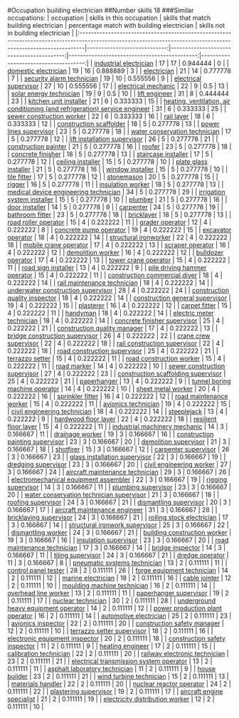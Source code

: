 #Occupation building electrician
##Number skills 18
###Similar occupations:
| occupation                                                                                                                                                    |   skills in this occupation |   skills that match building electrician |   percentage match with building electrician |   skills not in building electrician |
|:--------------------------------------------------------------------------------------------------------------------------------------------------------------|----------------------------:|-----------------------------------------:|---------------------------------------------:|-------------------------------------:|
| [industrial electrician](industrial_electrician.md)                                                                                                           |                          17 |                                       17 |                                     0.944444 |                                    0 |
| [domestic electrician](domestic_electrician.md)                                                                                                               |                          19 |                                       16 |                                     0.888889 |                                    3 |
| [electrician](electrician.md)                                                                                                                                 |                          21 |                                       14 |                                     0.777778 |                                    7 |
| [security alarm technician](security_alarm_technician.md)                                                                                                     |                          19 |                                       10 |                                     0.555556 |                                    9 |
| [electrical supervisor](electrical_supervisor.md)                                                                                                             |                          27 |                                       10 |                                     0.555556 |                                   17 |
| [electrical mechanic](electrical_mechanic.md)                                                                                                                 |                          22 |                                        9 |                                     0.5      |                                   13 |
| [solar energy technician](solar_energy_technician.md)                                                                                                         |                          19 |                                        9 |                                     0.5      |                                   10 |
| [lift engineer](lift_engineer.md)                                                                                                                             |                          31 |                                        8 |                                     0.444444 |                                   23 |
| [kitchen unit installer](kitchen_unit_installer.md)                                                                                                           |                          21 |                                        6 |                                     0.333333 |                                   15 |
| [heating, ventilation, air conditioning (and refrigeration) service engineer](heating,_ventilation,_air_conditioning_(and_refrigeration)_service_engineer.md) |                          31 |                                        6 |                                     0.333333 |                                   25 |
| [sewer construction worker](sewer_construction_worker.md)                                                                                                     |                          22 |                                        6 |                                     0.333333 |                                   16 |
| [rail layer](rail_layer.md)                                                                                                                                   |                          18 |                                        6 |                                     0.333333 |                                   12 |
| [construction scaffolder](construction_scaffolder.md)                                                                                                         |                          18 |                                        5 |                                     0.277778 |                                   13 |
| [power lines supervisor](power_lines_supervisor.md)                                                                                                           |                          23 |                                        5 |                                     0.277778 |                                   18 |
| [water conservation technician](water_conservation_technician.md)                                                                                             |                          17 |                                        5 |                                     0.277778 |                                   12 |
| [lift installation supervisor](lift_installation_supervisor.md)                                                                                               |                          26 |                                        5 |                                     0.277778 |                                   21 |
| [construction painter](construction_painter.md)                                                                                                               |                          21 |                                        5 |                                     0.277778 |                                   16 |
| [roofer](roofer.md)                                                                                                                                           |                          23 |                                        5 |                                     0.277778 |                                   18 |
| [concrete finisher](concrete_finisher.md)                                                                                                                     |                          18 |                                        5 |                                     0.277778 |                                   13 |
| [staircase installer](staircase_installer.md)                                                                                                                 |                          17 |                                        5 |                                     0.277778 |                                   12 |
| [ceiling installer](ceiling_installer.md)                                                                                                                     |                          15 |                                        5 |                                     0.277778 |                                   10 |
| [plate glass installer](plate_glass_installer.md)                                                                                                             |                          21 |                                        5 |                                     0.277778 |                                   16 |
| [window installer](window_installer.md)                                                                                                                       |                          15 |                                        5 |                                     0.277778 |                                   10 |
| [tile fitter](tile_fitter.md)                                                                                                                                 |                          17 |                                        5 |                                     0.277778 |                                   12 |
| [stonemason](stonemason.md)                                                                                                                                   |                          20 |                                        5 |                                     0.277778 |                                   15 |
| [rigger](rigger.md)                                                                                                                                           |                          16 |                                        5 |                                     0.277778 |                                   11 |
| [insulation worker](insulation_worker.md)                                                                                                                     |                          18 |                                        5 |                                     0.277778 |                                   13 |
| [medical device engineering technician](medical_device_engineering_technician.md)                                                                             |                          34 |                                        5 |                                     0.277778 |                                   29 |
| [irrigation system installer](irrigation_system_installer.md)                                                                                                 |                          15 |                                        5 |                                     0.277778 |                                   10 |
| [plumber](plumber.md)                                                                                                                                         |                          21 |                                        5 |                                     0.277778 |                                   16 |
| [door installer](door_installer.md)                                                                                                                           |                          14 |                                        5 |                                     0.277778 |                                    9 |
| [carpenter](carpenter.md)                                                                                                                                     |                          24 |                                        5 |                                     0.277778 |                                   19 |
| [bathroom fitter](bathroom_fitter.md)                                                                                                                         |                          23 |                                        5 |                                     0.277778 |                                   18 |
| [bricklayer](bricklayer.md)                                                                                                                                   |                          18 |                                        5 |                                     0.277778 |                                   13 |
| [road roller operator](road_roller_operator.md)                                                                                                               |                          15 |                                        4 |                                     0.222222 |                                   11 |
| [grader operator](grader_operator.md)                                                                                                                         |                          12 |                                        4 |                                     0.222222 |                                    8 |
| [concrete pump operator](concrete_pump_operator.md)                                                                                                           |                          19 |                                        4 |                                     0.222222 |                                   15 |
| [excavator operator](excavator_operator.md)                                                                                                                   |                          18 |                                        4 |                                     0.222222 |                                   14 |
| [structural ironworker](structural_ironworker.md)                                                                                                             |                          22 |                                        4 |                                     0.222222 |                                   18 |
| [mobile crane operator](mobile_crane_operator.md)                                                                                                             |                          17 |                                        4 |                                     0.222222 |                                   13 |
| [scraper operator](scraper_operator.md)                                                                                                                       |                          16 |                                        4 |                                     0.222222 |                                   12 |
| [demolition worker](demolition_worker.md)                                                                                                                     |                          16 |                                        4 |                                     0.222222 |                                   12 |
| [bulldozer operator](bulldozer_operator.md)                                                                                                                   |                          17 |                                        4 |                                     0.222222 |                                   13 |
| [tower crane operator](tower_crane_operator.md)                                                                                                               |                          15 |                                        4 |                                     0.222222 |                                   11 |
| [road sign installer](road_sign_installer.md)                                                                                                                 |                          13 |                                        4 |                                     0.222222 |                                    9 |
| [pile driving hammer operator](pile_driving_hammer_operator.md)                                                                                               |                          15 |                                        4 |                                     0.222222 |                                   11 |
| [construction commercial diver](construction_commercial_diver.md)                                                                                             |                          18 |                                        4 |                                     0.222222 |                                   14 |
| [rail maintenance technician](rail_maintenance_technician.md)                                                                                                 |                          18 |                                        4 |                                     0.222222 |                                   14 |
| [underwater construction supervisor](underwater_construction_supervisor.md)                                                                                   |                          28 |                                        4 |                                     0.222222 |                                   24 |
| [construction quality inspector](construction_quality_inspector.md)                                                                                           |                          18 |                                        4 |                                     0.222222 |                                   14 |
| [construction general supervisor](construction_general_supervisor.md)                                                                                         |                          19 |                                        4 |                                     0.222222 |                                   15 |
| [plasterer](plasterer.md)                                                                                                                                     |                          16 |                                        4 |                                     0.222222 |                                   12 |
| [carpet fitter](carpet_fitter.md)                                                                                                                             |                          15 |                                        4 |                                     0.222222 |                                   11 |
| [handyman](handyman.md)                                                                                                                                       |                          18 |                                        4 |                                     0.222222 |                                   14 |
| [electric meter technician](electric_meter_technician.md)                                                                                                     |                          18 |                                        4 |                                     0.222222 |                                   14 |
| [concrete finisher supervisor](concrete_finisher_supervisor.md)                                                                                               |                          25 |                                        4 |                                     0.222222 |                                   21 |
| [construction quality manager](construction_quality_manager.md)                                                                                               |                          17 |                                        4 |                                     0.222222 |                                   13 |
| [bridge construction supervisor](bridge_construction_supervisor.md)                                                                                           |                          26 |                                        4 |                                     0.222222 |                                   22 |
| [crane crew supervisor](crane_crew_supervisor.md)                                                                                                             |                          22 |                                        4 |                                     0.222222 |                                   18 |
| [rail construction supervisor](rail_construction_supervisor.md)                                                                                               |                          22 |                                        4 |                                     0.222222 |                                   18 |
| [road construction supervisor](road_construction_supervisor.md)                                                                                               |                          25 |                                        4 |                                     0.222222 |                                   21 |
| [terrazzo setter](terrazzo_setter.md)                                                                                                                         |                          15 |                                        4 |                                     0.222222 |                                   11 |
| [road construction worker](road_construction_worker.md)                                                                                                       |                          15 |                                        4 |                                     0.222222 |                                   11 |
| [road marker](road_marker.md)                                                                                                                                 |                          14 |                                        4 |                                     0.222222 |                                   10 |
| [sewer construction supervisor](sewer_construction_supervisor.md)                                                                                             |                          27 |                                        4 |                                     0.222222 |                                   23 |
| [construction scaffolding supervisor](construction_scaffolding_supervisor.md)                                                                                 |                          25 |                                        4 |                                     0.222222 |                                   21 |
| [paperhanger](paperhanger.md)                                                                                                                                 |                          13 |                                        4 |                                     0.222222 |                                    9 |
| [tunnel boring machine operator](tunnel_boring_machine_operator.md)                                                                                           |                          14 |                                        4 |                                     0.222222 |                                   10 |
| [sheet metal worker](sheet_metal_worker.md)                                                                                                                   |                          20 |                                        4 |                                     0.222222 |                                   16 |
| [sprinkler fitter](sprinkler_fitter.md)                                                                                                                       |                          16 |                                        4 |                                     0.222222 |                                   12 |
| [road maintenance worker](road_maintenance_worker.md)                                                                                                         |                          15 |                                        4 |                                     0.222222 |                                   11 |
| [avionics technician](avionics_technician.md)                                                                                                                 |                          19 |                                        4 |                                     0.222222 |                                   15 |
| [civil engineering technician](civil_engineering_technician.md)                                                                                               |                          18 |                                        4 |                                     0.222222 |                                   14 |
| [steeplejack](steeplejack.md)                                                                                                                                 |                          13 |                                        4 |                                     0.222222 |                                    9 |
| [hardwood floor layer](hardwood_floor_layer.md)                                                                                                               |                          22 |                                        4 |                                     0.222222 |                                   18 |
| [resilient floor layer](resilient_floor_layer.md)                                                                                                             |                          15 |                                        4 |                                     0.222222 |                                   11 |
| [industrial machinery mechanic](industrial_machinery_mechanic.md)                                                                                             |                          14 |                                        3 |                                     0.166667 |                                   11 |
| [drainage worker](drainage_worker.md)                                                                                                                         |                          19 |                                        3 |                                     0.166667 |                                   16 |
| [construction painting supervisor](construction_painting_supervisor.md)                                                                                       |                          23 |                                        3 |                                     0.166667 |                                   20 |
| [demolition supervisor](demolition_supervisor.md)                                                                                                             |                          21 |                                        3 |                                     0.166667 |                                   18 |
| [shotfirer](shotfirer.md)                                                                                                                                     |                          15 |                                        3 |                                     0.166667 |                                   12 |
| [carpenter supervisor](carpenter_supervisor.md)                                                                                                               |                          26 |                                        3 |                                     0.166667 |                                   23 |
| [glass installation supervisor](glass_installation_supervisor.md)                                                                                             |                          22 |                                        3 |                                     0.166667 |                                   19 |
| [dredging supervisor](dredging_supervisor.md)                                                                                                                 |                          23 |                                        3 |                                     0.166667 |                                   20 |
| [civil engineering worker](civil_engineering_worker.md)                                                                                                       |                          27 |                                        3 |                                     0.166667 |                                   24 |
| [aircraft maintenance technician](aircraft_maintenance_technician.md)                                                                                         |                          29 |                                        3 |                                     0.166667 |                                   26 |
| [electromechanical equipment assembler](electromechanical_equipment_assembler.md)                                                                             |                          22 |                                        3 |                                     0.166667 |                                   19 |
| [rigging supervisor](rigging_supervisor.md)                                                                                                                   |                          14 |                                        3 |                                     0.166667 |                                   11 |
| [plumbing supervisor](plumbing_supervisor.md)                                                                                                                 |                          23 |                                        3 |                                     0.166667 |                                   20 |
| [water conservation technician supervisor](water_conservation_technician_supervisor.md)                                                                       |                          21 |                                        3 |                                     0.166667 |                                   18 |
| [roofing supervisor](roofing_supervisor.md)                                                                                                                   |                          24 |                                        3 |                                     0.166667 |                                   21 |
| [dismantling supervisor](dismantling_supervisor.md)                                                                                                           |                          20 |                                        3 |                                     0.166667 |                                   17 |
| [aircraft maintenance engineer](aircraft_maintenance_engineer.md)                                                                                             |                          31 |                                        3 |                                     0.166667 |                                   28 |
| [bricklaying supervisor](bricklaying_supervisor.md)                                                                                                           |                          24 |                                        3 |                                     0.166667 |                                   21 |
| [rolling stock electrician](rolling_stock_electrician.md)                                                                                                     |                          17 |                                        3 |                                     0.166667 |                                   14 |
| [structural ironwork supervisor](structural_ironwork_supervisor.md)                                                                                           |                          25 |                                        3 |                                     0.166667 |                                   22 |
| [dismantling worker](dismantling_worker.md)                                                                                                                   |                          24 |                                        3 |                                     0.166667 |                                   21 |
| [building construction worker](building_construction_worker.md)                                                                                               |                          19 |                                        3 |                                     0.166667 |                                   16 |
| [insulation supervisor](insulation_supervisor.md)                                                                                                             |                          23 |                                        3 |                                     0.166667 |                                   20 |
| [road maintenance technician](road_maintenance_technician.md)                                                                                                 |                          17 |                                        3 |                                     0.166667 |                                   14 |
| [bridge inspector](bridge_inspector.md)                                                                                                                       |                          14 |                                        3 |                                     0.166667 |                                   11 |
| [tiling supervisor](tiling_supervisor.md)                                                                                                                     |                          24 |                                        3 |                                     0.166667 |                                   21 |
| [dredge operator](dredge_operator.md)                                                                                                                         |                          11 |                                        3 |                                     0.166667 |                                    8 |
| [pneumatic systems technician](pneumatic_systems_technician.md)                                                                                               |                          13 |                                        2 |                                     0.111111 |                                   11 |
| [control panel tester](control_panel_tester.md)                                                                                                               |                          28 |                                        2 |                                     0.111111 |                                   26 |
| [forge equipment technician](forge_equipment_technician.md)                                                                                                   |                          14 |                                        2 |                                     0.111111 |                                   12 |
| [marine electrician](marine_electrician.md)                                                                                                                   |                          18 |                                        2 |                                     0.111111 |                                   16 |
| [cable jointer](cable_jointer.md)                                                                                                                             |                          12 |                                        2 |                                     0.111111 |                                   10 |
| [moulding machine technician](moulding_machine_technician.md)                                                                                                 |                          16 |                                        2 |                                     0.111111 |                                   14 |
| [overhead line worker](overhead_line_worker.md)                                                                                                               |                          13 |                                        2 |                                     0.111111 |                                   11 |
| [paperhanger supervisor](paperhanger_supervisor.md)                                                                                                           |                          19 |                                        2 |                                     0.111111 |                                   17 |
| [nuclear technician](nuclear_technician.md)                                                                                                                   |                          30 |                                        2 |                                     0.111111 |                                   28 |
| [underground heavy equipment operator](underground_heavy_equipment_operator.md)                                                                               |                          14 |                                        2 |                                     0.111111 |                                   12 |
| [power production plant operator](power_production_plant_operator.md)                                                                                         |                          16 |                                        2 |                                     0.111111 |                                   14 |
| [automotive electrician](automotive_electrician.md)                                                                                                           |                          25 |                                        2 |                                     0.111111 |                                   23 |
| [avionics inspector](avionics_inspector.md)                                                                                                                   |                          22 |                                        2 |                                     0.111111 |                                   20 |
| [construction safety manager](construction_safety_manager.md)                                                                                                 |                          12 |                                        2 |                                     0.111111 |                                   10 |
| [terrazzo setter supervisor](terrazzo_setter_supervisor.md)                                                                                                   |                          18 |                                        2 |                                     0.111111 |                                   16 |
| [electronic equipment inspector](electronic_equipment_inspector.md)                                                                                           |                          20 |                                        2 |                                     0.111111 |                                   18 |
| [construction safety inspector](construction_safety_inspector.md)                                                                                             |                          11 |                                        2 |                                     0.111111 |                                    9 |
| [heating engineer](heating_engineer.md)                                                                                                                       |                          17 |                                        2 |                                     0.111111 |                                   15 |
| [calibration technician](calibration_technician.md)                                                                                                           |                          22 |                                        2 |                                     0.111111 |                                   20 |
| [railway electronic technician](railway_electronic_technician.md)                                                                                             |                          23 |                                        2 |                                     0.111111 |                                   21 |
| [electrical transmission system operator](electrical_transmission_system_operator.md)                                                                         |                          13 |                                        2 |                                     0.111111 |                                   11 |
| [asphalt laboratory technician](asphalt_laboratory_technician.md)                                                                                             |                          11 |                                        2 |                                     0.111111 |                                    9 |
| [house builder](house_builder.md)                                                                                                                             |                          23 |                                        2 |                                     0.111111 |                                   21 |
| [wind turbine technician](wind_turbine_technician.md)                                                                                                         |                          15 |                                        2 |                                     0.111111 |                                   13 |
| [materials handler](materials_handler.md)                                                                                                                     |                          22 |                                        2 |                                     0.111111 |                                   20 |
| [nuclear reactor operator](nuclear_reactor_operator.md)                                                                                                       |                          24 |                                        2 |                                     0.111111 |                                   22 |
| [plastering supervisor](plastering_supervisor.md)                                                                                                             |                          19 |                                        2 |                                     0.111111 |                                   17 |
| [aircraft engine specialist](aircraft_engine_specialist.md)                                                                                                   |                          21 |                                        2 |                                     0.111111 |                                   19 |
| [electricity distribution worker](electricity_distribution_worker.md)                                                                                         |                          12 |                                        2 |                                     0.111111 |                                   10 |
